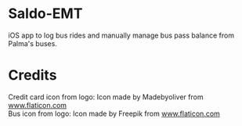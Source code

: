 # Saldo-EMT
iOS app to log bus rides and manually manage bus pass balance from Palma's buses.

# Credits

Credit card icon from logo: Icon made by Madebyoliver from www.flaticon.com  
Bus icon from logo: Icon made by Freepik from www.flaticon.com
